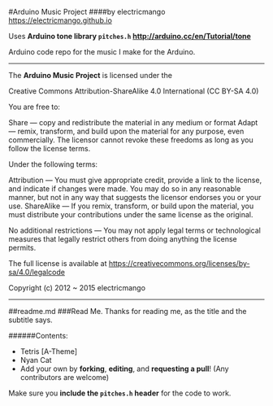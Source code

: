 #Arduino Music Project
####by electricmango
<https://electricmango.github.io>

Uses **Arduino tone library <code>pitches.h</code> <http://arduino.cc/en/Tutorial/tone>**

Arduino code repo for the music I make for the Arduino.

---
The **Arduino Music Project** is licensed under the

Creative Commons Attribution-ShareAlike 4.0 International (CC BY-SA 4.0)

You are free to:

Share — copy and redistribute the material in any medium or format
Adapt — remix, transform, and build upon the material
for any purpose, even commercially.
The licensor cannot revoke these freedoms as long as you follow the license terms.

Under the following terms:

Attribution — You must give appropriate credit, provide a link to the license, and indicate if changes were made. You may do so in any reasonable manner, but not in any way that suggests the licensor endorses you or your use.
ShareAlike — If you remix, transform, or build upon the material, you must distribute your contributions under the same license as the original.

No additional restrictions — You may not apply legal terms or technological measures that legally restrict others from doing anything the license permits.

The full license is available at <https://creativecommons.org/licenses/by-sa/4.0/legalcode>
  
Copyright (c) 2012 ~ 2015 electricmango

---
##readme.md
###Read Me.
Thanks for reading me, as the title and the subtitle says.

######Contents:
* Tetris [A-Theme]
* Nyan Cat
* Add your own by **forking**, **editing**, and **requesting a pull**! (Any contributors are welcome)

Make sure you **include the <code>pitches.h</code> header** for the code to work.
